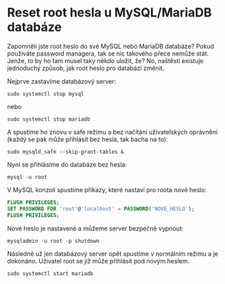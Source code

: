# Reset root hesla u MySQL/MariaDB databáze

Zapomněli jste root heslo do své MySQL nebo MariaDB databáze? Pokud používáte password managera, tak se nic takového přece nemůže stát. Jenže, to by ho tam musel taky někdo uložit, že? No, naštěstí existuje jednoduchý způsob, jak root heslo pro databázi změnit.

Nejprve zastavíme databázový server:

```shell
sudo systemctl stop mysql
```

nebo

```shell
sudo systemctl stop mariadb
```

A spustíme ho znovu v safe režimu a bez načítání uživatelských oprávnění (každý se pak může přihlásit bez hesla, tak bacha na to):

```shell
sudo mysqld_safe --skip-grant-tables &
```

Nyní se přihlásíme do databáze bez hesla:

```shell
mysql -u root
```

V MySQL konzoli spustíme příkazy, které nastaví pro roota nové heslo:

```sql
FLUSH PRIVILEGES;
SET PASSWORD FOR 'root'@'localhost' = PASSWORD('NOVE_HESLO');
FLUSH PRIVILEGES;
```

Nové heslo je nastavené a můžeme server bezpečně vypnout:

```shell
mysqladmin -u root -p shutdown
```

Následně už jen databázový server opět spustíme v normálním režimu a je dokonáno. Uživatel root se již může přihlásit pod novým heslem.

```shell
sudo systemctl start mariadb
```
